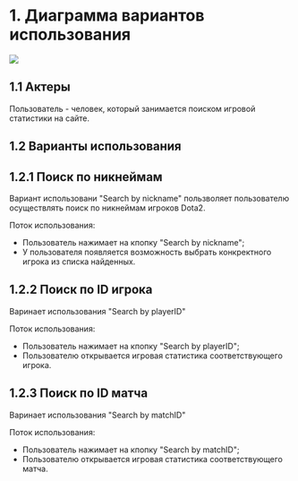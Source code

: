 # 1. Диаграмма вариантов использования
![](https://github.com/ParkhomenkoArtyom750504/Stat2Dota/blob/master/Diagrams/Use%20case/Use-case.png)
## 1.1 Актеры
Пользователь - человек, который занимается поиском игровой статистики на сайте.
## 1.2 Варианты использования
## 1.2.1 Поиск по никнеймам
Вариант использовани "Search by nickname" пользволяет пользователю осуществлять поиск по никнеймам игроков Dota2.

Поток использования:
- Пользователь нажимает на кпопку "Search by nickname";
- У пользователя появляется возможность выбрать конкректного игрока из списка найденных.
## 1.2.2 Поиск по ID игрока
Варинает использования "Search by playerID"

Поток использования:
- Пользователь нажимает на кпопку "Search by playerID";
- Пользователю открывается игровая статистика соответствующего игрока.
## 1.2.3 Поиск по ID матча 
Варинает использования "Search by matchID"

Поток использования:
- Пользователь нажимает на кпопку "Search by matchID";
- Пользователю открывается игровая статистика соответствующего матча.
